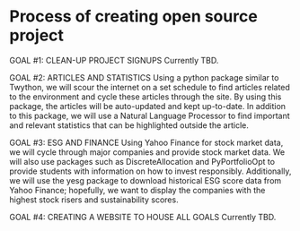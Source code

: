 # Process of creating open source project

GOAL #1: CLEAN-UP PROJECT SIGNUPS
Currently TBD.

GOAL #2: ARTICLES AND STATISTICS
Using a python package similar to Twython, we will scour the internet on a set schedule to find articles related to the environment and cycle these articles through the site. By using this package, the articles will be auto-updated and kept up-to-date. In addition to this package, we will use a Natural Language Processor to find important and relevant statistics that can be highlighted outside the article.

GOAL #3: ESG AND FINANCE
Using Yahoo Finance for stock market data, we will cycle through major companies and provide stock market data. We will also use packages such as DiscreteAllocation and PyPortfolioOpt to provide students with information on how to invest responsibly. Additionally, we will use the yesg package to download historical ESG score data from Yahoo Finance; hopefully, we want to display the companies with the highest stock risers and sustainability scores.

GOAL #4: CREATING A WEBSITE TO HOUSE ALL GOALS
Currently TBD.